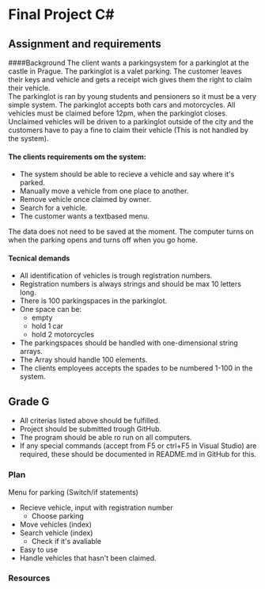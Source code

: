 ﻿# Final Project C#

## Assignment and requirements
####Background
The client wants a parkingsystem for a parkinglot at the castle in Prague.
The parkinglot is a valet parking.
The customer leaves their keys and vehicle and gets a receipt wich gives them the right to claim their vehicle.  
The parkinglot is ran by young students and pensioners so it must be a very simple system.
The parkinglot accepts both cars and motorcycles.
All vehicles must be claimed before 12pm, when the parkinglot closes.
Unclaimed vehicles will be driven to a parkinglot outside of the city and the customers have to pay a fine to claim their vehicle (This is not handled by the system).

#### The clients requirements om the system:
- The system should be able to recieve a vehicle and say where it's parked.
- Manually move a vehicle from one place to another.
- Remove vehicle once claimed by owner.
- Search for a vehicle.
- The customer wants a textbased menu.

The data does not need to be saved at the moment. The computer turns on when the parking opens and turns off when you go home.


#### Tecnical demands
- All identification of vehicles is trough registration numbers.
- Registration numbers is always strings and should be max 10 letters long.
- There is 100 parkingspaces in the parkinglot.
- One space can be:
    - empty
    - hold 1 car
    - hold 2 motorcycles
- The parkingspaces should be handled with one-dimensional string arrays.
- The Array should handle 100 elements.
- The clients employees accepts the spades to be numbered 1-100 in the system.


## Grade G
- All criterias listed above should be fulfilled.
- Project should be submitted trough GitHub.
- The program should be able ro run on all computers.
- If any special commands (accept from F5 or ctrl+F5 in Visual Studio) are required, these should be documented in README.md in GitHub for this.


### Plan
Menu for parking (Switch/if statements)
- Recieve vehicle, input with registration number
    - Choose parking
- Move vehicles (index)
- Search vehicle (index)
    - Check if it's avaliable
- Easy to use
- Handle vehicles that hasn't been claimed.

### Resources










